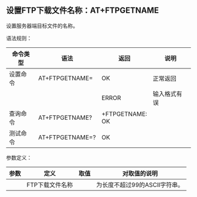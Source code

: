 ## 设置FTP下载文件名称：AT+FTPGETNAME

设置服务器端目标文件的名称。

语法规则：

| 命令类型 | 语法                 | 返回                      | 说明         |
| -------- | -------------------- | ------------------------- | ------------ |
| 设置命令 | AT+FTPGETNAME=<name> | OK                        | 正常返回     |
|          |                      | ERROR                     | 输入格式有误 |
| 查询命令 | AT+FTPGETNAME?       | +FTPGETNAME:<name> <br>OK |              |
| 测试命令 | AT+FTPGETNAME=?      | OK                        |              |

 

参数定义：

| 参数   | 定义            | 取值 | 对取值的说明                  |
| ------ | --------------- | ---- | ----------------------------- |
| <name> | FTP下载文件名称 |      | 为长度不超过99的ASCII字符串。 |
